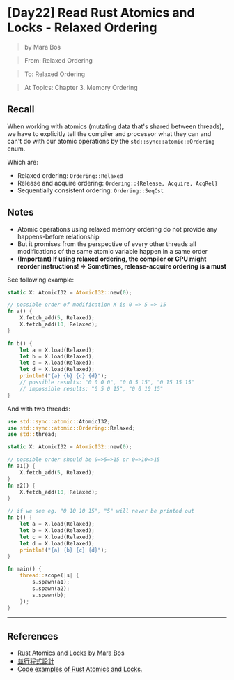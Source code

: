 # [Day22] Read Rust Atomics and Locks - Relaxed Ordering

> by Mara Bos

> From: Relaxed Ordering

> To: Relaxed Ordering

> At Topics: Chapter 3. Memory Ordering

## Recall

When working with atomics (mutating data that's shared between threads), we have to explicitly tell the compiler and processor what they can and can't do with our atomic operations by the `std::sync::atomic::Ordering` enum.

Which are:

- Relaxed ordering: `Ordering::Relaxed`
- Release and acquire ordering: `Ordering::{Release, Acquire, AcqRel}`
- Sequentially consistent ordering: `Ordering::SeqCst`

## Notes

- Atomic operations using relaxed memory ordering do not provide any happens-before relationship
- But it promises from the perspective of every other threads all modifications of the same atomic variable happen in a same order
- **(Important) If using relaxed ordering, the compiler or CPU might reorder instructions! => Sometimes, release-acquire ordering is a must**

See following example:

```rust
static X: AtomicI32 = AtomicI32::new(0);

// possible order of modification X is 0 => 5 => 15
fn a() {
    X.fetch_add(5, Relaxed);
    X.fetch_add(10, Relaxed);
}

fn b() {
    let a = X.load(Relaxed);
    let b = X.load(Relaxed);
    let c = X.load(Relaxed);
    let d = X.load(Relaxed);
    println!("{a} {b} {c} {d}");
    // possible results: "0 0 0 0", "0 0 5 15", "0 15 15 15"
    // impossible results: "0 5 0 15", "0 0 10 15"
}
```

And with two threads:

```rust
use std::sync::atomic::AtomicI32;
use std::sync::atomic::Ordering::Relaxed;
use std::thread;

static X: AtomicI32 = AtomicI32::new(0);

// possible order should be 0=>5=>15 or 0=>10=>15
fn a1() {
    X.fetch_add(5, Relaxed);
}
fn a2() {
    X.fetch_add(10, Relaxed);
}

// if we see eg. "0 10 10 15", "5" will never be printed out
fn b() {
    let a = X.load(Relaxed);
    let b = X.load(Relaxed);
    let c = X.load(Relaxed);
    let d = X.load(Relaxed);
    println!("{a} {b} {c} {d}");
}

fn main() {
    thread::scope(|s| {
        s.spawn(a1);
        s.spawn(a2);
        s.spawn(b);
    });
}
```

---

## References

- [Rust Atomics and Locks by Mara Bos](https://marabos.nl/atomics/)
- [並行程式設計](https://hackmd.io/@sysprog/concurrency/https%3A%2F%2Fhackmd.io%2F%40sysprog%2FS1AMIFt0D)
- [Code examples of Rust Atomics and Locks.](https://github.com/m-ou-se/rust-atomics-and-locks)
